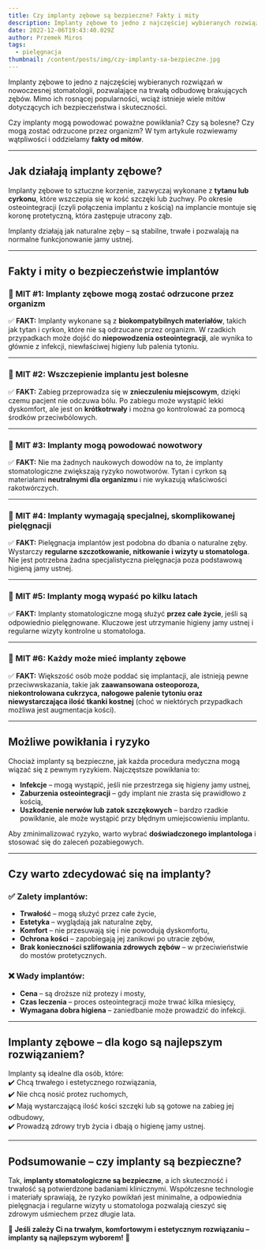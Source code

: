```yaml
---
title: Czy implanty zębowe są bezpieczne? Fakty i mity
description: Implanty zębowe to jedno z najczęściej wybieranych rozwiązań w nowoczesnej stomatologii, pozwalające na trwałą odbudowę brakujących zębów.
date: 2022-12-06T19:43:40.029Z
author: Przemek Miros
tags: 
  - pielęgnacja
thumbnail: /content/posts/img/czy-implanty-sa-bezpieczne.jpg
---
```


Implanty zębowe to jedno z najczęściej wybieranych rozwiązań w nowoczesnej stomatologii, pozwalające na trwałą odbudowę brakujących zębów. Mimo ich rosnącej popularności, wciąż istnieje wiele mitów dotyczących ich bezpieczeństwa i skuteczności.  

Czy implanty mogą powodować poważne powikłania? Czy są bolesne? Czy mogą zostać odrzucone przez organizm? W tym artykule rozwiewamy wątpliwości i oddzielamy **fakty od mitów**.  

---

## Jak działają implanty zębowe?  
Implanty zębowe to sztuczne korzenie, zazwyczaj wykonane z **tytanu lub cyrkonu**, które wszczepia się w kość szczęki lub żuchwy. Po okresie osteointegracji (czyli połączenia implantu z kością) na implancie montuje się koronę protetyczną, która zastępuje utracony ząb.  

Implanty działają jak naturalne zęby – są stabilne, trwałe i pozwalają na normalne funkcjonowanie jamy ustnej.  

---

## Fakty i mity o bezpieczeństwie implantów  

### 🛑 MIT #1: Implanty zębowe mogą zostać odrzucone przez organizm  
✅ **FAKT:** Implanty wykonane są z **biokompatybilnych materiałów**, takich jak tytan i cyrkon, które nie są odrzucane przez organizm. W rzadkich przypadkach może dojść do **niepowodzenia osteointegracji**, ale wynika to głównie z infekcji, niewłaściwej higieny lub palenia tytoniu.  

---

### 🛑 MIT #2: Wszczepienie implantu jest bolesne  
✅ **FAKT:** Zabieg przeprowadza się w **znieczuleniu miejscowym**, dzięki czemu pacjent nie odczuwa bólu. Po zabiegu może wystąpić lekki dyskomfort, ale jest on **krótkotrwały** i można go kontrolować za pomocą środków przeciwbólowych.  

---

### 🛑 MIT #3: Implanty mogą powodować nowotwory  
✅ **FAKT:** Nie ma żadnych naukowych dowodów na to, że implanty stomatologiczne zwiększają ryzyko nowotworów. Tytan i cyrkon są materiałami **neutralnymi dla organizmu** i nie wykazują właściwości rakotwórczych.  

---

### 🛑 MIT #4: Implanty wymagają specjalnej, skomplikowanej pielęgnacji  
✅ **FAKT:** Pielęgnacja implantów jest podobna do dbania o naturalne zęby. Wystarczy **regularne szczotkowanie, nitkowanie i wizyty u stomatologa**. Nie jest potrzebna żadna specjalistyczna pielęgnacja poza podstawową higieną jamy ustnej.  

---

### 🛑 MIT #5: Implanty mogą wypaść po kilku latach  
✅ **FAKT:** Implanty stomatologiczne mogą służyć **przez całe życie**, jeśli są odpowiednio pielęgnowane. Kluczowe jest utrzymanie higieny jamy ustnej i regularne wizyty kontrolne u stomatologa.  

---

### 🛑 MIT #6: Każdy może mieć implanty zębowe  
✅ **FAKT:** Większość osób może poddać się implantacji, ale istnieją pewne przeciwwskazania, takie jak **zaawansowana osteoporoza, niekontrolowana cukrzyca, nałogowe palenie tytoniu oraz niewystarczająca ilość tkanki kostnej** (choć w niektórych przypadkach możliwa jest augmentacja kości).  

---

## Możliwe powikłania i ryzyko  
Chociaż implanty są bezpieczne, jak każda procedura medyczna mogą wiązać się z pewnym ryzykiem. Najczęstsze powikłania to:  

- **Infekcje** – mogą wystąpić, jeśli nie przestrzega się higieny jamy ustnej,  
- **Zaburzenia osteointegracji** – gdy implant nie zrasta się prawidłowo z kością,  
- **Uszkodzenie nerwów lub zatok szczękowych** – bardzo rzadkie powikłanie, ale może wystąpić przy błędnym umiejscowieniu implantu.  

Aby zminimalizować ryzyko, warto wybrać **doświadczonego implantologa** i stosować się do zaleceń pozabiegowych.  

---

## Czy warto zdecydować się na implanty?  

### ✅ Zalety implantów:  
- **Trwałość** – mogą służyć przez całe życie,  
- **Estetyka** – wyglądają jak naturalne zęby,  
- **Komfort** – nie przesuwają się i nie powodują dyskomfortu,  
- **Ochrona kości** – zapobiegają jej zanikowi po utracie zębów,  
- **Brak konieczności szlifowania zdrowych zębów** – w przeciwieństwie do mostów protetycznych.  

### ❌ Wady implantów:  
- **Cena** – są droższe niż protezy i mosty,  
- **Czas leczenia** – proces osteointegracji może trwać kilka miesięcy,  
- **Wymagana dobra higiena** – zaniedbanie może prowadzić do infekcji.  

---

## Implanty zębowe – dla kogo są najlepszym rozwiązaniem?  
Implanty są idealne dla osób, które:  
✔️ Chcą trwałego i estetycznego rozwiązania,  
✔️ Nie chcą nosić protez ruchomych,  
✔️ Mają wystarczającą ilość kości szczęki lub są gotowe na zabieg jej odbudowy,  
✔️ Prowadzą zdrowy tryb życia i dbają o higienę jamy ustnej.  

---

## Podsumowanie – czy implanty są bezpieczne?  
Tak, **implanty stomatologiczne są bezpieczne**, a ich skuteczność i trwałość są potwierdzone badaniami klinicznymi. Współczesne technologie i materiały sprawiają, że ryzyko powikłań jest minimalne, a odpowiednia pielęgnacja i regularne wizyty u stomatologa pozwalają cieszyć się zdrowym uśmiechem przez długie lata.  

🔹 **Jeśli zależy Ci na trwałym, komfortowym i estetycznym rozwiązaniu – implanty są najlepszym wyborem!** 🔹  
